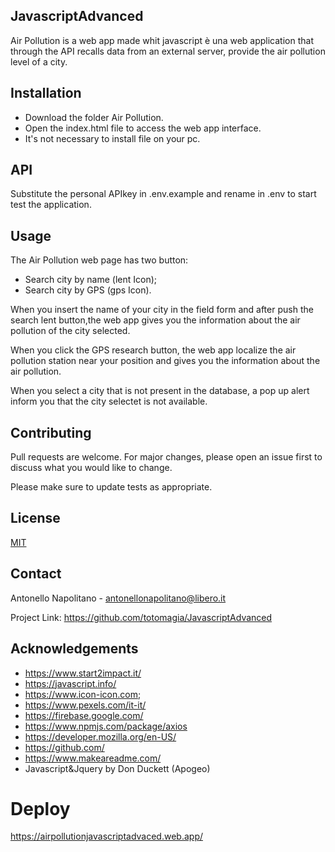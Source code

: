 ## JavascriptAdvanced

Air Pollution is a web app made whit javascript è una web application that through the API recalls data from an external server, provide the air pollution level of a city.

## Installation

* Download the folder Air Pollution.
* Open the index.html file to access the web app interface.
* It's not necessary to install file on your pc.

## API

Substitute the personal APIkey in .env.example and rename in .env to start test the application.

## Usage

The Air Pollution web page has two button:
* Search city by name (lent Icon);
* Search city by GPS (gps Icon).

When you insert the name of your city in the field form and after push the search lent button,the web app gives you the information about the air pollution of the city selected.

When you click the GPS research button, the web app localize the air pollution station near your position and gives you the information about the air pollution.

When you select a city that is not present in the database, a pop up alert inform you that the city selectet is not available.

## Contributing

Pull requests are welcome. For major changes, please open an issue first to discuss what you would like to change.

Please make sure to update tests as appropriate.

## License

[MIT](https://choosealicense.com/licenses/mit/)

## Contact

Antonello Napolitano - antonellonapolitano@libero.it

Project Link: https://github.com/totomagia/JavascriptAdvanced

## Acknowledgements

* https://www.start2impact.it/
* https://javascript.info/
* https://www.icon-icon.com;
* https://www.pexels.com/it-it/
* https://firebase.google.com/
* https://www.npmjs.com/package/axios
* https://developer.mozilla.org/en-US/
* https://github.com/
* https://www.makeareadme.com/
* Javascript&Jquery by Don Duckett (Apogeo)

# Deploy
https://airpollutionjavascriptadvaced.web.app/

